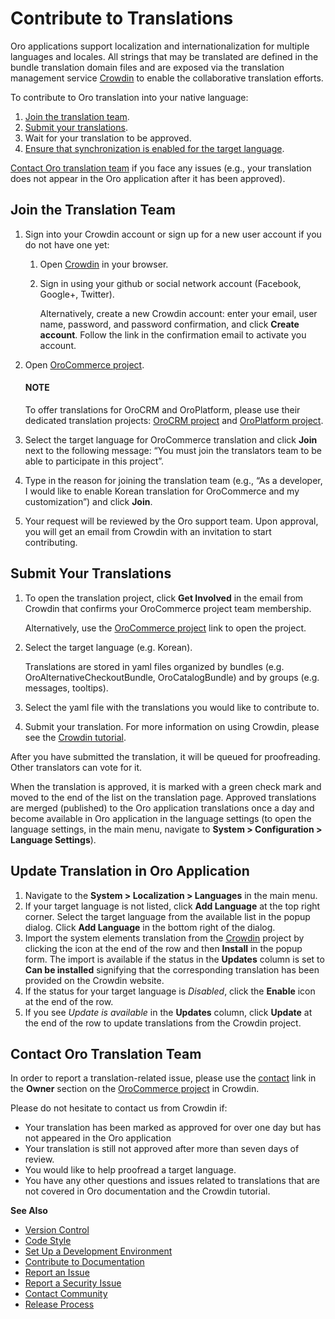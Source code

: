 <a id="doc-community-ui-translations"></a>

# Contribute to Translations

Oro applications support localization and internationalization for multiple languages and locales.
All strings that may be translated are defined in the bundle translation domain files and are exposed via the translation management service <a href="https://crowdin.com/join" target="_blank">Crowdin</a> to enable the collaborative translation efforts.

To contribute to Oro translation into your native language:

1. [Join the translation team](#translations-join-the-team).
2. [Submit your translations](#translations-submit).
3. Wait for your translation to be approved.
4. [Ensure that synchronization is enabled for the target language](#translations-language-settings).

[Contact Oro translation team](#translations-contact) if you face any issues (e.g., your translation does not appear in the Oro application after it has been approved).

<a id="translations-join-the-team"></a>

## Join the Translation Team

1. Sign into your Crowdin account or sign up for a new user account if you do not have one yet:
   1. Open <a href="https://crowdin.com/join" target="_blank">Crowdin</a> in your browser.
   2. Sign in using your github or social network account (Facebook, Google+, Twitter).

      Alternatively, create a new Crowdin account: enter your email, user name, password, and password confirmation, and click **Create account**. Follow the link in the confirmation email to activate you account.
2. Open <a href="https://crowdin.com/project/orocommerce" target="_blank">OroCommerce project</a>.

   #### NOTE
   To offer translations for OroCRM and OroPlatform, please use their dedicated translation projects: <a href="https://translate.orocrm.com" target="_blank">OroCRM project</a> and <a href="http://translate.platform.orocrm.com" target="_blank">OroPlatform project</a>.
3. Select the target language for OroCommerce translation and click **Join** next to the following message: “You must join the translators team to be able to participate in this project”.
4. Type in the reason for joining the translation team (e.g., “As a developer, I would like to enable Korean translation for OroCommerce and my customization”) and click **Join**.
5. Your request will be reviewed by the Oro support team. Upon approval, you will get an email from Crowdin with an invitation to start contributing.

<a id="translations-submit"></a>

## Submit Your Translations

1. To open the translation project, click **Get Involved** in the email from Crowdin that confirms your OroCommerce project team membership.

   Alternatively, use the <a href="https://crowdin.com/project/orocommerce" target="_blank">OroCommerce project</a> link to open the project.
2. Select the target language (e.g. Korean).

   Translations are stored in yaml files organized by bundles (e.g. OroAlternativeCheckoutBundle, OroCatalogBundle) and by groups (e.g. messages, tooltips).
3. Select the yaml file with the translations you would like to contribute to.
4. Submit your translation. For more information on using Crowdin, please see the <a href="https://support.crowdin.com/crowdin-intro/" target="_blank">Crowdin tutorial</a>.

After you have submitted the translation, it will be queued for proofreading. Other translators can vote for it.

When the translation is approved, it is marked with a green check mark and moved to the end of the list on the translation page. Approved translations are merged (published) to the Oro application translations once a day and become available in Oro application in the language settings (to open the language settings, in the main menu, navigate to **System > Configuration > Language Settings**).

<a id="translations-language-settings"></a>

## Update Translation in Oro Application

1. Navigate to the **System > Localization > Languages** in the main menu.
2. If your target language is not listed, click **Add Language** at the top right corner. Select the target language from the available list in the popup dialog. Click **Add Language** in the bottom right of the dialog.
3. Import the system elements translation from the <a href="https://crowdin.com/join" target="_blank">Crowdin</a> project by clicking the <i class="fas fa-cloud-download-alt" aria-hidden="true"></i> icon at the end of the row and then **Install** in the popup form. The import is available if the status in the **Updates** column is set to **Can be installed** signifying that the corresponding translation has been provided on the Crowdin website.
4. If the status for your target language is *Disabled*, click the <i class="fa fa-check fa-lg" aria-hidden="true"></i> **Enable** icon at the end of the row.
5. If you see *Update is available* in the **Updates** column, click <i class="fas fa-cloud-download-alt" aria-hidden="true"></i> **Update** at the end of the row to update translations from the Crowdin project.

<!-- Frontend -->

<a id="translations-contact"></a>

## Contact Oro Translation Team

In order to report a translation-related issue, please use the <a href="https://crowdin.com/messages/create/12416174/21370" target="_blank">contact</a> link in the **Owner** section on the <a href="https://crowdin.com/project/orocommerce" target="_blank">OroCommerce project</a> in Crowdin.

Please do not hesitate to contact us from Crowdin if:

* Your translation has been marked as approved for over one day but has not appeared in the Oro application
* Your translation is still not approved after more than seven days of review.
* You would like to help proofread a target language.
* You have any other questions and issues related to translations that are not covered in Oro documentation and the Crowdin tutorial.

**See Also**

* [Version Control](code-version-control.md#code-version-control)
* [Code Style](code-style.md#doc-community-code-style)
* [Set Up a Development Environment](../../backend/setup/dev-environment/index.md#doc-dev-env-best-practices)
* [Contribute to Documentation](documentation.md#documentation-standards)
* [Report an Issue](../report-issues/code.md#doc-community-issue-report)
* [Report a Security Issue](../report-issues/security.md#reporting-security-issues)
* [Contact Community](../index.md#doc-community-contact-community)
* [Release Process](../release-process.md#doc-community-release)

<!-- fa-bars = fa-navicon -->
<!-- Ic Tiles is used as Set As Default in saved views, and as tiles in display layout options -->
<!-- IcPencil refers to Rename in Commerce and Inline Editing in CRM -->
<!-- Check mark in the square. -->
<!-- SortDesc is also used as drop-down arrow -->
